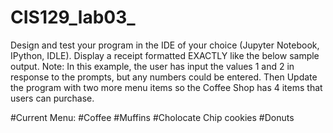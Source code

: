 # CIS129_lab03_
Design and test your program in the IDE of your choice (Jupyter Notebook, IPython, IDLE).
Display a receipt formatted EXACTLY like the below sample output. Note: In this example, the user has input the values 1 and 2 in response to the prompts, but any numbers could be entered.
Then Update the program with two more menu items so the Coffee Shop has 4 items that users can purchase. 

#Current Menu:
    #Coffee
    #Muffins
    #Cholocate Chip cookies
    #Donuts

